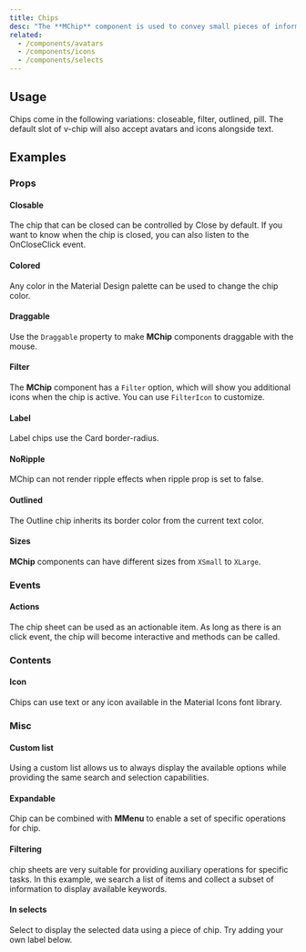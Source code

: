 ```yaml
---
title: Chips
desc: "The **MChip** component is used to convey small pieces of information. Using the close property, the chip becomes interactive, allowing user interaction. This component is used by the [MChipGroup](/components/chip-groups) for advanced selection options."
related:
  - /components/avatars
  - /components/icons
  - /components/selects
---
```


## Usage

Chips come in the following variations: closeable, filter, outlined, pill. The default slot of v-chip will also accept avatars and icons alongside text.

<chips-usage></chips-usage>

## Examples

### Props

#### Closable

The chip that can be closed can be controlled by Close by default. If you want to know when the chip is closed, you can also listen to the OnCloseClick event.

<masa-example file="Examples.components.chips.Closable"></masa-example>

#### Colored

Any color in the Material Design palette can be used to change the chip color.

<masa-example file="Examples.components.chips.Colored"></masa-example>

#### Draggable

Use the `Draggable` property to make **MChip** components draggable with the mouse.

<masa-example file="Examples.components.chips.Draggable"></masa-example>

#### Filter

The **MChip** component has a `Filter` option, which will show you additional icons when the chip is active. You can use `FilterIcon` to customize.

<masa-example file="Examples.components.chips.Filter"></masa-example>

#### Label

Label chips use the Card border-radius.

<masa-example file="Examples.components.chips.Label"></masa-example>

#### NoRipple

MChip can not render ripple effects when ripple prop is set to false.

<masa-example file="Examples.components.chips.NoRipple"></masa-example>

#### Outlined

The Outline chip inherits its border color from the current text color.

<masa-example file="Examples.components.chips.Outlined"></masa-example>

#### Sizes

**MChip**  components can have different sizes from `XSmall` to `XLarge`.

<masa-example file="Examples.components.chips.Sizes"></masa-example>

### Events

#### Actions

The chip sheet can be used as an actionable item. As long as there is an click event, the chip will become interactive and methods can be called.

<masa-example file="Examples.components.chips.ActionChips"></masa-example>

### Contents

#### Icon

Chips can use text or any icon available in the Material Icons font library.

<masa-example file="Examples.components.chips.Icon"></masa-example>

### Misc

#### Custom list

Using a custom list allows us to always display the available options while providing the same search and selection capabilities.

<masa-example file="Examples.components.chips.CustomList"></masa-example>

#### Expandable

Chip can be combined with **MMenu** to enable a set of specific operations for chip.

<masa-example file="Examples.components.chips.Expandable"></masa-example>

#### Filtering

chip sheets are very suitable for providing auxiliary operations for specific tasks. In this example, we search a list of items and collect a subset of information to display available keywords.

<masa-example file="Examples.components.chips.Filtering"></masa-example>

#### In selects

Select to display the selected data using a piece of chip. Try adding your own label below.

<masa-example file="Examples.components.chips.InSelects"></masa-example>



